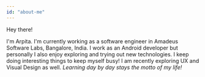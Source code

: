 ```yaml
---
id: "about-me"
---
```


Hey there!

I'm Arpita. I'm currently working as a software engineer in Amadeus Software Labs, Bangalore, India. I work as an Android developer but personally I also enjoy exploring and trying out new technologies. I keep doing interesting things to keep myself busy! I am recently exploring UX and Visual Design as well. *Learning day by day stays the motto of my life!*
